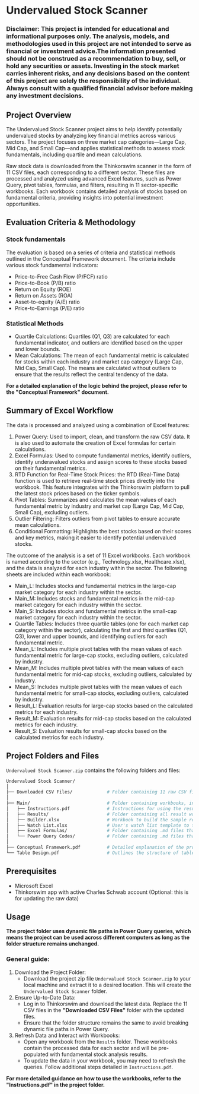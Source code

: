 # Undervalued Stock Scanner
### Disclaimer: This project is intended for educational and informational purposes only. The analysis, models, and methodologies used in this project are not intended to serve as financial or investment advice.The information presented should not be construed as a recommendation to buy, sell, or hold any securities or assets. Investing in the stock market carries inherent risks, and any decisions based on the content of this project are solely the responsibility of the individual. Always consult with a qualified financial advisor before making any investment decisions. 

## Project Overview
The Undervalued Stock Scanner project aims to help identify potentially undervalued stocks by analyzing key financial metrics across various sectors. The project focuses on three market cap categories—Large Cap, Mid Cap, and Small Cap—and applies statistical methods to assess stock fundamentals, including quartile and mean calculations.

Raw stock data is downloaded from the Thinkorswim scanner in the form of 11 CSV files, each corresponding to a different sector. These files are processed and analyzed using advanced Excel features, such as Power Query, pivot tables, formulas, and filters, resulting in 11 sector-specific workbooks. Each workbook contains detailed analysis of stocks based on fundamental criteria, providing insights into potential investment opportunities.

## Evaluation Criteria & Methodology
### Stock fundamentals
The evaluation is based on a series of criteria and statistical methods outlined in the Conceptual Framework document. The criteria include various stock fundamental indicators:
- Price-to-Free Cash Flow (P/FCF) ratio
- Price-to-Book (P/B) ratio
- Return on Equity (ROE)
- Return on Assets (ROA)
- Asset-to-equity (A/E) ratio
- Price-to-Earnings (P/E) ratio

### Statistical Methods
- Quartile Calculations: Quartiles (Q1, Q3) are calculated for each fundamental indicator, and outliers are identified based on the upper and lower bounds.
- Mean Calculations: The mean of each fundamental metric is calculated for stocks within each industry and market cap category (Large Cap, Mid Cap, Small Cap). The means are calculated without outliers to ensure that the results reflect the central tendency of the data.  

**For a detailed explanation of the logic behind the project, please refer to the "Conceptual Framework" document.**

## Summary of Excel Workflow
The data is processed and analyzed using a combination of Excel features:
1. Power Query: Used to import, clean, and transform the raw CSV data. It is also used to automate the creation of Excel formulas for certain calculations. 
2. Excel Formulas: Used to compute fundamental metrics, identify outliers, identify underavalued stocks and assign scores to these stocks based on their fundamental metrics.
3. RTD Function for Real-Time Stock Prices: the RTD (Real-Time Data) function is used to retrieve real-time stock prices directly into the workbook. This feature integrates with the Thinkorswim platform to pull the latest stock prices based on the ticker symbols.
4. Pivot Tables: Summarizes and calculates the mean values of each fundamental metric by industry and market cap (Large Cap, Mid Cap, Small Cap), excluding outliers. 
5. Outlier Filtering: Filters outliers from pivot tables to ensure accurate mean calculations.
6. Conditional Formatting: Highlights the best stocks based on their scores and key metrics, making it easier to identify potential undervalued stocks.

The outcome of the analysis is a set of 11 Excel workbooks. Each workbook is named according to the sector (e.g., Technology.xlsx, Healthcare.xlsx), and the data is analyzed for each industry within the sector. The following sheets are included within each workbook:
- Main_L: Includes stocks and fundamental metrics in the large-cap market category for each industry within the sector.
- Main_M: Includes stocks and fundamental metrics in the mid-cap market category for each industry within the sector.
- Main_S: Includes stocks and fundamental metrics in the small-cap market category for each industry within the sector.
- Quartile Tables: Includes three quartile tables (one for each market cap category within the sector), calculating the first and third quartiles (Q1, Q3), lower and upper bounds, and identifying outliers for each fundamental metric.
- Mean_L: Includes multiple pivot tables with the mean values of each fundamental metric for large-cap stocks, excluding outliers, calculated by industry.
- Mean_M: Includes multiple pivot tables with the mean values of each fundamental metric for mid-cap stocks, excluding outliers, calculated by industry.
- Mean_S: Includes multiple pivot tables with the mean values of each fundamental metric for small-cap stocks, excluding outliers, calculated by industry.
- Result_L: Evaluation results for large-cap stocks based on the calculated metrics for each industry.
- Result_M: Evaluation results for mid-cap stocks based on the calculated metrics for each industry.
- Result_S: Evaluation results for small-cap stocks based on the calculated metrics for each industry.  

## Project Folders and Files
``Undervalued Stock Scanner.zip`` contains the following folders and files:
```bash
Undervalued Stock Scanner/
│              
├── Downloaded CSV Files/             # Folder containing 11 raw CSV files and 1 sample CSV file
│   
├── Main/                             # Folder containing workbooks, instructions and code documentation
│   ├── Instructions.pdf              # Instructions for using the result workbooks
│   ├── Results/                      # Folder containing all result workbooks
│   ├── Builder.xlsx                  # Workbook to build the sample results
│   ├── Watch List.xlsx               # User's watch list template to track preferred stocks
│   ├── Excel Formulas/               # Folder containing .md files that store all Excel formulas
│   └── Power Query Codes/            # Folder containing .md files that store Power Query M codes
│
├── Conceptual Framework.pdf          # Detailed explanation of the project's logic and methodology
└── Table Design.pdf                  # Outlines the structure of tables in CSV files and other workbooks
```
## Prerequisites
- Microsoft Excel
- Thinkorswim app with active Charles Schwab account (Optional: this is for updating the raw data)

## Usage
**The project folder uses dynamic file paths in Power Query queries, which means the project can be used across different computers as long as the folder structure remains unchanged.**  

### General guide:
1. Download the Project Folder:
   - Download the project zip file ``Undervalued Stock Scanner.zip`` to your local machine and extract it to a desired location. This will create the ``Undervalued Stock Scanner`` folder.
2. Ensure Up-to-Date Data:  
   - Log in to Thinkorswim and download the latest data. Replace the 11 CSV files in the **"Downloaded CSV Files"** folder with the updated files.
   - Ensure that the folder structure remains the same to avoid breaking dynamic file paths in Power Query.
3. Refresh Data and Interact with Workbooks:  
   - Open any workbook from the ``Results`` folder. These workbooks contain the processed data for each sector and will be pre-populated with fundamental stock analysis results.
   - To update the data in your workbook, you may need to refresh the queries. Follow additional steps detailed in ``Instructions.pdf``.

**For more detailed guidance on how to use the workbooks, refer to the "Instructions.pdf" in the project folder.**